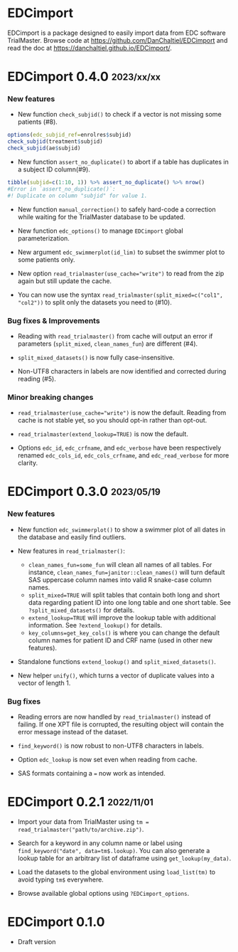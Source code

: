 
# EDCimport

EDCimport is a package designed to easily import data from EDC software TrialMaster. Browse code at <https://github.com/DanChaltiel/EDCimport> and read the doc at <https://danchaltiel.github.io/EDCimport/>.


# EDCimport 0.4.0 <sub><sup>2023/xx/xx</sup></sub>

### New features

- New function `check_subjid()` to check if a vector is not missing some patients (#8). 
```r
options(edc_subjid_ref=enrolres$subjid)
check_subjid(treatment$subjid)
check_subjid(ae$subjid)
```

- New function `assert_no_duplicate()` to abort if a table has duplicates in a subject ID column(#9). 
```r
tibble(subjid=c(1:10, 1)) %>% assert_no_duplicate() %>% nrow()
#Error in `assert_no_duplicate()`:
#! Duplicate on column "subjid" for value 1.
```

- New function `manual_correction()` to safely hard-code a correction while waiting for the TrialMaster database to be updated.

- New function `edc_options()` to manage `EDCimport` global parameterization.

- New argument `edc_swimmerplot(id_lim)` to subset the swimmer plot to some patients only.

- New option `read_trialmaster(use_cache="write")` to read from the zip again but still update the cache.

- You can now use the syntax `read_trialmaster(split_mixed=c("col1", "col2"))` to split only the datasets you need to (#10).


### Bug fixes & Improvements

- Reading with `read_trialmaster()` from cache will output an error if parameters (`split_mixed`, `clean_names_fun`) are different (#4).

- `split_mixed_datasets()` is now fully case-insensitive.  

- Non-UTF8 characters in labels are now identified and corrected during reading (#5).

### Minor breaking changes

- `read_trialmaster(use_cache="write")` is now the default. Reading from cache is not stable yet, so you should opt-in rather than opt-out.

- `read_trialmaster(extend_lookup=TRUE)` is now the default.

- Options `edc_id`, `edc_crfname`, and `edc_verbose` have been respectively renamed `edc_cols_id`, `edc_cols_crfname`, and `edc_read_verbose` for more clarity.


# EDCimport 0.3.0 <sub><sup>2023/05/19</sup></sub>

### New features

- New function `edc_swimmerplot()` to show a swimmer plot of all dates in the database and easily find outliers.

- New features in `read_trialmaster()`:
  - `clean_names_fun=some_fun` will clean all names of all tables. For instance, `clean_names_fun=janitor::clean_names()` will turn default SAS uppercase column names into valid R snake-case column names.
  - `split_mixed=TRUE` will split tables that contain both long and short data regarding patient ID into one long table and one short table. See `?split_mixed_datasets()` for details.
  - `extend_lookup=TRUE` will improve the lookup table with additional information. See `?extend_lookup()` for details.
  - `key_columns=get_key_cols()` is where you can change the default column names for patient ID and CRF name (used in other new features).
  
- Standalone functions `extend_lookup()` and `split_mixed_datasets()`.

- New helper `unify()`, which turns a vector of duplicate values into a vector of length 1.

### Bug fixes

- Reading errors are now handled by `read_trialmaster()` instead of failing. If one XPT file is corrupted, the resulting object will contain the error message instead of the dataset.

- `find_keyword()` is now robust to non-UTF8 characters in labels.

- Option `edc_lookup` is now set even when reading from cache.

- SAS formats containing a `=` now work as intended.


# EDCimport 0.2.1 <sub><sup>2022/11/01</sup></sub>

- Import your data from TrialMaster using `tm = read_trialmaster("path/to/archive.zip")`.

- Search for a keyword in any column name or label using `find_keyword("date", data=tm$.lookup)`. You can also generate a lookup table for an arbitrary list of dataframe using `get_lookup(my_data)`.

- Load the datasets to the global environment using `load_list(tm)` to avoid typing `tm$` everywhere.

- Browse available global options using `?EDCimport_options`.


# EDCimport 0.1.0

- Draft version
